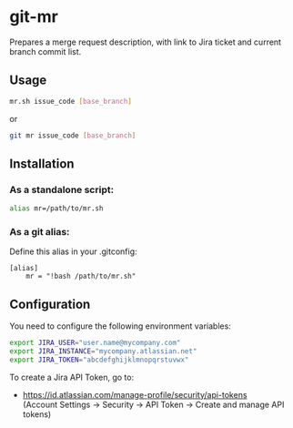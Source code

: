 # git-mr

Prepares a merge request description, with link to Jira ticket and current branch commit list.

## Usage

```bash
mr.sh issue_code [base_branch]
```

or

```bash
git mr issue_code [base_branch]
```

## Installation

### As a standalone script:

```bash
alias mr=/path/to/mr.sh
```

### As a git alias:

Define this alias in your .gitconfig:
```
[alias]
	mr = "!bash /path/to/mr.sh"
```

## Configuration

You need to configure the following environment variables:
```bash
export JIRA_USER="user.name@mycompany.com"
export JIRA_INSTANCE="mycompany.atlassian.net"
export JIRA_TOKEN="abcdefghijklmnopqrstuvwx"
```

To create a Jira API Token, go to:
* https://id.atlassian.com/manage-profile/security/api-tokens<br>
  (Account Settings -> Security -> API Token -> Create and manage API tokens)
